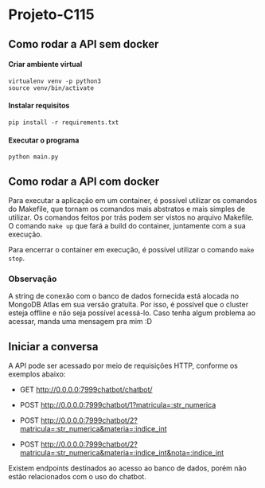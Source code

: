 # Projeto-C115

## Como rodar a API sem docker

#### Criar ambiente virtual
```
virtualenv venv -p python3
source venv/bin/activate
```

#### Instalar requisitos
```
pip install -r requirements.txt
```

#### Executar o programa
```
python main.py
```

## Como rodar a API com docker
Para executar a aplicação em um container, é possível utilizar os comandos do Makefile, que tornam os comandos mais abstratos e mais simples de utilizar. Os comandos feitos por trás podem ser vistos no arquivo Makefile. O comando ```make up``` que fará a build do container, juntamente com a sua execução.

Para encerrar o container em execução, é possível utilizar o comando ```make stop```.

### Observação
A string de conexão com o banco de dados fornecida está alocada no MongoDB Atlas em sua versão gratuita. Por isso, é possível que o cluster esteja offline e não seja possível acessá-lo. Caso tenha algum problema ao acessar, manda uma mensagem pra mim :D

## Iniciar a conversa
A API pode ser acessado por meio de requisições HTTP, conforme os exemplos abaixo:

- GET   <http://0.0.0.0:7999chatbot/chatbot/>

- POST  <http://0.0.0.0:7999chatbot/1?matricula=:str_numerica>

- POST  <http://0.0.0.0:7999chatbot/2?matricula=:str_numerica&materia=:indice_int>

- POST  <http://0.0.0.0:7999chatbot/2?matricula=:str_numerica&materia=:indice_int&nota=:indice_int>

Existem endpoints destinados ao acesso ao banco de dados, porém não estão relacionados com o uso do chatbot.